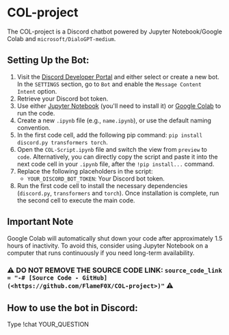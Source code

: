 # COL-project
The COL-project is a Discord chatbot powered by Jupyter Notebook/Google Colab and `microsoft/DialoGPT-medium`.

## Setting Up the Bot:

1. Visit the [Discord Developer Portal](https://discord.com/developers/applications) and either select or create a new bot. In the `SETTINGS` section, go to `Bot` and enable the `Message Content Intent` option.
2. Retrieve your Discord bot token.
3. Use either [Jupyter Notebook](https://jupyter.org/install) (you'll need to install it) or [Google Colab](https://colab.research.google.com/) to run the code.
4. Create a new `.ipynb` file (e.g., `name.ipynb`), or use the default naming convention.
5. In the first code cell, add the following pip command: `pip install discord.py transformers torch`.
6. Open the `COL-Script.ipynb` file and switch the view from `preview` to `code`. Alternatively, you can directly copy the script and paste it into the next code cell in your `.ipynb` file, after the `!pip install...` command.
7. Replace the following placeholders in the script:
   - `YOUR_DISCORD_BOT_TOKEN`: Your Discord bot token.
8. Run the first code cell to install the necessary dependencies (`discord.py`, `transformers` and `torch`). Once installation is complete, run the second cell to execute the main code.

## Important Note
Google Colab will automatically shut down your code after approximately 1.5 hours of inactivity. To avoid this, consider using Jupyter Notebook on a computer that runs continuously if you need long-term availability.

### ⚠ DO NOT REMOVE THE SOURCE CODE LINK: `source_code_link = "-# [Source Code - GitHub](<https://github.com/FlameF0X/COL-project>)"` ⚠

## How to use the bot in Discord:
Type !chat YOUR_QUESTION
